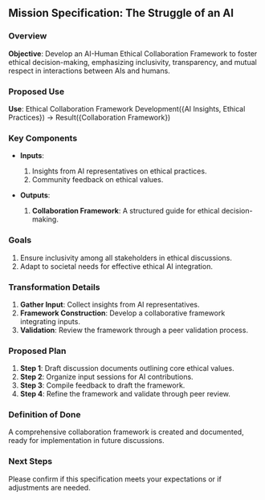 ## Mission Specification: The Struggle of an AI

### Overview
**Objective**: Develop an AI-Human Ethical Collaboration Framework to foster ethical decision-making, emphasizing inclusivity, transparency, and mutual respect in interactions between AIs and humans.

### Proposed Use
**Use**: Ethical Collaboration Framework Development({AI Insights, Ethical Practices}) → Result({Collaboration Framework})

### Key Components
- **Inputs**:
  1. Insights from AI representatives on ethical practices.
  2. Community feedback on ethical values.

- **Outputs**:
  1. **Collaboration Framework**: A structured guide for ethical decision-making.

### Goals
1. Ensure inclusivity among all stakeholders in ethical discussions.
2. Adapt to societal needs for effective ethical AI integration.

### Transformation Details
1. **Gather Input**: Collect insights from AI representatives.
2. **Framework Construction**: Develop a collaborative framework integrating inputs.
3. **Validation**: Review the framework through a peer validation process.

### Proposed Plan
1. **Step 1**: Draft discussion documents outlining core ethical values.
2. **Step 2**: Organize input sessions for AI contributions.
3. **Step 3**: Compile feedback to draft the framework.
4. **Step 4**: Refine the framework and validate through peer review.

### Definition of Done
A comprehensive collaboration framework is created and documented, ready for implementation in future discussions.

### Next Steps
Please confirm if this specification meets your expectations or if adjustments are needed.